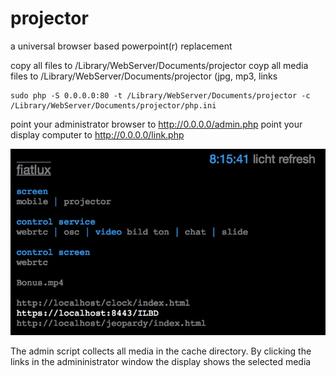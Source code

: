 # projector
a universal browser based powerpoint(r) replacement  

copy all files to /Library/WebServer/Documents/projector
coyp all media files to /Library/WebServer/Documents/projector
(jpg, mp3, links

```
sudo php -S 0.0.0.0:80 -t /Library/WebServer/Documents/projector -c /Library/WebServer/Documents/projector/php.ini
```

point your administrator browser to http://0.0.0.0/admin.php
point your display computer to http://0.0.0.0/link.php

![screenshot](screenshot.jpg "admin")

The admin script collects all media in the cache directory.
By clicking the links in the admininistrator window the display shows the selected media  

